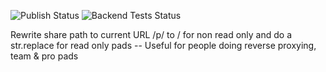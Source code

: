 ![Publish Status](https://github.com/ether/ep_rewrite_share_paths/workflows/Node.js%20Package/badge.svg) ![Backend Tests Status](https://github.com/ether/ep_rewrite_share_paths/workflows/Backend%20tests/badge.svg)

Rewrite share path to current URL /p/ to / for non read only and do a str.replace for read only pads -- Useful for people doing reverse proxying, team & pro pads

